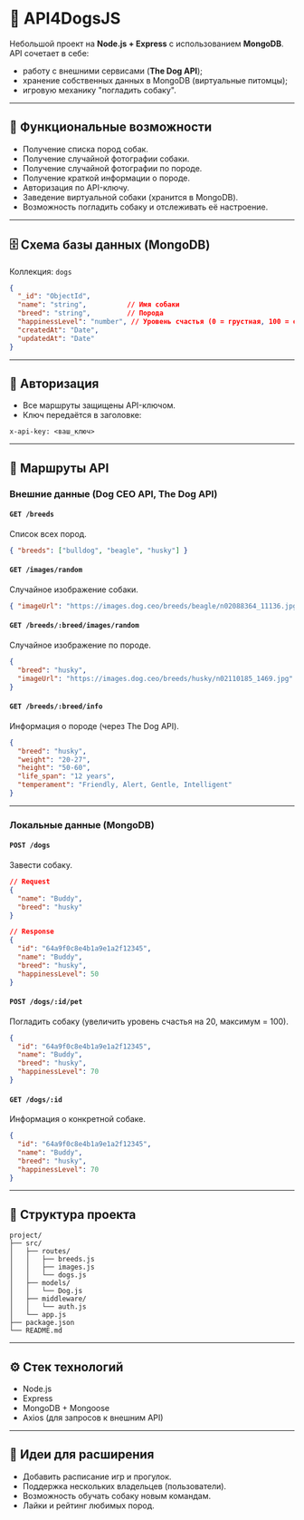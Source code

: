 
# 🐶 API4DogsJS

Небольшой проект на **Node.js + Express** с использованием **MongoDB**.  
API сочетает в себе:
- работу с внешними сервисами (**The Dog API**);
- хранение собственных данных в MongoDB (виртуальные питомцы);
- игровую механику "погладить собаку".

---

## 🚀 Функциональные возможности
- Получение списка пород собак.
- Получение случайной фотографии собаки.
- Получение случайной фотографии по породе.
- Получение краткой информации о породе.
- Авторизация по API-ключу.
- Заведение виртуальной собаки (хранится в MongoDB).
- Возможность погладить собаку и отслеживать её настроение.

---

## 🗄️ Схема базы данных (MongoDB)

Коллекция: `dogs`
```json
{
  "_id": "ObjectId",
  "name": "string",          // Имя собаки
  "breed": "string",         // Порода
  "happinessLevel": "number", // Уровень счастья (0 = грустная, 100 = очень счастливая)
  "createdAt": "Date",
  "updatedAt": "Date"
}
```

---

## 🔑 Авторизация
- Все маршруты защищены API-ключом.
- Ключ передаётся в заголовке:
```http
x-api-key: <ваш_ключ>
```

---

## 📡 Маршруты API

### Внешние данные (Dog CEO API, The Dog API)

#### `GET /breeds`
Список всех пород.
```json
{ "breeds": ["bulldog", "beagle", "husky"] }
```

#### `GET /images/random`
Случайное изображение собаки.
```json
{ "imageUrl": "https://images.dog.ceo/breeds/beagle/n02088364_11136.jpg" }
```

#### `GET /breeds/:breed/images/random`
Случайное изображение по породе.
```json
{
  "breed": "husky",
  "imageUrl": "https://images.dog.ceo/breeds/husky/n02110185_1469.jpg"
}
```

#### `GET /breeds/:breed/info`
Информация о породе (через The Dog API).
```json
{
  "breed": "husky",
  "weight": "20-27",
  "height": "50-60",
  "life_span": "12 years",
  "temperament": "Friendly, Alert, Gentle, Intelligent"
}
```

---

### Локальные данные (MongoDB)

#### `POST /dogs`
Завести собаку.
```json
// Request
{
  "name": "Buddy",
  "breed": "husky"
}

// Response
{
  "id": "64a9f0c8e4b1a9e1a2f12345",
  "name": "Buddy",
  "breed": "husky",
  "happinessLevel": 50
}
```

#### `POST /dogs/:id/pet`
Погладить собаку (увеличить уровень счастья на 20, максимум = 100).
```json
{
  "id": "64a9f0c8e4b1a9e1a2f12345",
  "name": "Buddy",
  "breed": "husky",
  "happinessLevel": 70
}
```

#### `GET /dogs/:id`
Информация о конкретной собаке.
```json
{
  "id": "64a9f0c8e4b1a9e1a2f12345",
  "name": "Buddy",
  "breed": "husky",
  "happinessLevel": 70
}
```

---

## 📂 Структура проекта
```
project/
├── src/
│   ├── routes/
│   │   ├── breeds.js
│   │   ├── images.js
│   │   └── dogs.js
│   ├── models/
│   │   └── Dog.js
│   ├── middleware/
│   │   └── auth.js
│   └── app.js
├── package.json
└── README.md
```

---

## ⚙️ Стек технологий
- Node.js
- Express
- MongoDB + Mongoose
- Axios (для запросов к внешним API)

---

## 🐾 Идеи для расширения
- Добавить расписание игр и прогулок.
- Поддержка нескольких владельцев (пользователи).
- Возможность обучать собаку новым командам.
- Лайки и рейтинг любимых пород.
